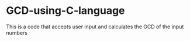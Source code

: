 # GCD-using-C-language
This is a code that accepts user input and calculates the GCD of the input numbers
